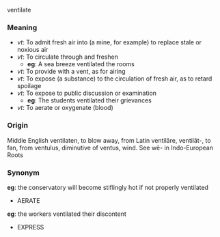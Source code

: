 ventilate
### Meaning
+ _vt_: To admit fresh air into (a mine, for example) to replace stale or noxious air
+ _vt_: To circulate through and freshen
    + __eg__: A sea breeze ventilated the rooms
+ _vt_: To provide with a vent, as for airing
+ _vt_: To expose (a substance) to the circulation of fresh air, as to retard spoilage
+ _vt_: To expose to public discussion or examination
    + __eg__: The students ventilated their grievances
+ _vt_: To aerate or oxygenate (blood)

### Origin

Middle English ventilaten, to blow away, from Latin ventilāre, ventilāt-, to fan, from ventulus, diminutive of ventus, wind. See wē- in Indo-European Roots

### Synonym

__eg__: the conservatory will become stiflingly hot if not properly ventilated

+ AERATE

__eg__: the workers ventilated their discontent

+ EXPRESS


